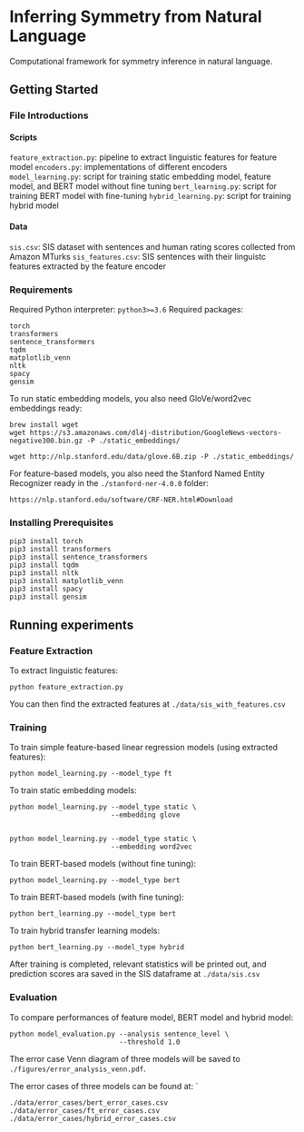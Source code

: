 # Inferring Symmetry from Natural Language

Computational framework for symmetry inference in natural language.

## Getting Started
### File Introductions
#### Scripts
`feature_extraction.py`: pipeline to extract linguistic features for feature model
`encoders.py`: implementations of different encoders
`model_learning.py`: script for training static embedding model, feature model, and BERT model without fine tuning
`bert_learning.py`: script for training BERT model with fine-tuning
`hybrid_learning.py`: script for training hybrid model
#### Data
`sis.csv`: SIS dataset with sentences and human rating scores collected from Amazon MTurks
`sis_features.csv`: SIS sentences with their linguistc features extracted by the feature encoder


### Requirements
Required Python interpreter: `python3>=3.6`
Required packages:
```
torch
transformers
sentence_transformers
tqdm
matplotlib_venn
nltk
spacy
gensim
```
To run static embedding models, you also need GloVe/word2vec embeddings ready:
```
brew install wget
wget https://s3.amazonaws.com/dl4j-distribution/GoogleNews-vectors-negative300.bin.gz -P ./static_embeddings/

wget http://nlp.stanford.edu/data/glove.6B.zip -P ./static_embeddings/
```
For feature-based models, you also need the Stanford Named Entity Recognizer ready in the `./stanford-ner-4.0.0` folder:
```
https://nlp.stanford.edu/software/CRF-NER.html#Download
```

### Installing Prerequisites

```
pip3 install torch
pip3 install transformers
pip3 install sentence_transformers
pip3 install tqdm
pip3 install nltk
pip3 install matplotlib_venn
pip3 install spacy
pip3 install gensim
```

## Running experiments
### Feature Extraction
To extract linguistic features:
```
python feature_extraction.py 
```
You can then find the extracted features at `./data/sis_with_features.csv`
### Training 
To train simple feature-based linear regression models (using extracted features):
```
python model_learning.py --model_type ft 
```

To train static embedding models:
```
python model_learning.py --model_type static \
                         --embedding glove 

                         
python model_learning.py --model_type static \
                         --embedding word2vec                       
```
To train BERT-based models (without fine tuning):
```
python model_learning.py --model_type bert                         
```
To train BERT-based models (with fine tuning):
```
python bert_learning.py --model_type bert                         
```
To train hybrid transfer learning models:
```
python bert_learning.py --model_type hybrid 
```
After training is completed, relevant statistics will be printed out, and prediction scores ara saved in the SIS dataframe at `./data/sis.csv`
### Evaluation

To compare performances of feature model, BERT model and hybrid model:
```
python model_evaluation.py --analysis sentence_level \
                           --threshold 1.0
```
The error case Venn diagram of three models will be saved to `./figures/error_analysis_venn.pdf`.

The error cases of three models can be found at: `

```
./data/error_cases/bert_error_cases.csv
./data/error_cases/ft_error_cases.csv
./data/error_cases/hybrid_error_cases.csv
```



